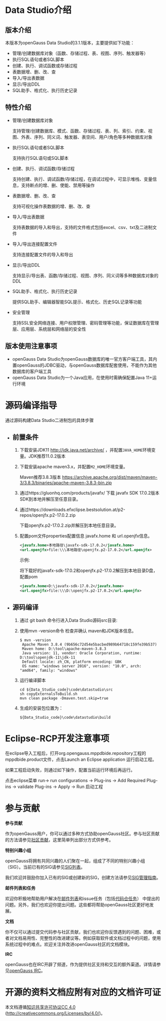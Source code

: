# Data Studio介绍

## 版本介绍

本版本为openGauss Data Studio的3.1.1版本，主要提供如下功能：

- 管理/创建数据库对象（函数、存储过程、表、视图、序列、触发器等）
- 执行SQL语句或者SQL脚本
- 创建、执行、调试函数或存储过程
- 表数据增、删、改、查
- 导入/导出表数据
- 显示/导出DDL
- SQL助手、格式化、执行历史记录

## 特性介绍

- 管理/创建数据库对象

  支持管理/创建数据库、模式、函数、存储过程、表、列、索引、约束、视图、外表、序列、同义词、触发器、表空间、用户/角色等多种数据库对象

- 执行SQL语句或者SQL脚本

  支持执行SQL语句或SQL脚本

- 创建、执行、调试函数/存储过程

  支持创建、执行、调试函数/存储过程，在调试过程中，可显示堆栈、变量信息，支持断点的增、删、使能、禁用等操作

- 表数据增、删、改、查

  支持可视化操作表数据的增、删、改、查

- 导入/导出表数据

  支持表数据的导入和导出，支持的文件格式包括excel、csv、txt及二进制文件

- 导入/导出连接配置文件

  支持连接配置文件的导入和导出

- 显示/导出DDL

  支持显示/导出表、函数/存储过程、视图、序列、同义词等多种数据库对象的DDL

- SQL助手、格式化、执行历史记录

  提供SQL助手、编辑器智能SQL提示、格式化、历史SQL记录等功能

- 安全管理

  支持SSL安全网络连接、用户权限管理、密码管理等功能，保证数据库在管理层、应用层、系统层和网络层的安全性

## 版本使用注意事项

- openGauss Data Studio为openGauss数据库的唯一官方客户端工具，其内置openGauss的JDBC驱动，与openGauss数据库配套使用，不能作为其他数据库的客户端工具
- openGauss Data Studio为一个Java应用，在使用时需确保配置Java 11+运行环境

# 源码编译指导

通过源码构建Data Studio二进制包的具体步骤

- ## 前置条件

  1. 下载安装JDK11 http://jdk.java.net/archive/ ，并配置`JAVA_HOME`环境变量。JDK推荐11.0.2版本
  
  2. 下载安装apache maven3.x，并配置`M2_HOME`环境变量。
  
     Maven推荐3.8.3版本 https://archive.apache.org/dist/maven/maven-3/3.8.3/binaries/apache-maven-3.8.3-bin.zip
  
  3. 通过https://gluonhq.com/products/javafx/ 下载 javafx SDK 17.0.2版本SDK到本地并解压至任意目录。
  
  4. 通过https://downloads.efxclipse.bestsolution.at/p2-repos/openjfx.p2-17.0.2.zip
  
     下载openjfx.p2-17.0.2.zip并解压到本地任意目录。
  
  5. 配置pom文件properties配置信息 javafx.home 和 url.openjfx信息。
  
     ```xml
     <javafx.home>本地路径\javafx-sdk-17.0.2</javafx.home>
     <url.openjfx>file:\\\本地路径\openjfx.p2-17.0.2</url.openjfx>
     ```
     
     示例: 
     
     将下载好的javafx-sdk-17.0.2和openjfx.p2-17.0.2解压到本地目录D盘，配置pom
     
     ```xml
     <javafx.home>D:\javafx-sdk-17.0.2</javafx.home>
     <url.openjfx>file:\\\D:\openjfx.p2-17.0.2</url.openjfx>
     ```
     
     

- ## 源码编译

  1. 通过 git bash 命令行进入Data Studio源码src目录:

  2. 使用mvn -version命令 检查并确认 maven和JDK版本信息。

     ```shell
     $ mvn -version
      Apache Maven 3.8.4 (9b656c72d54e5bacbed989b64718c159fe39b537)
      Maven home: D:\tool\apache-maven-3.8.3
      Java version: 11, vendor: Oracle Corporation, runtime: D:\tool\openjdk-11\jdk-11
      Default locale: zh_CN, platform encoding: GBK
      OS name: "windows server 2016", version: "10.0", arch: "amd64", family: "windows"
     ```

  3. 运行编译脚本

     ```shell
     cd ${Data_Studio_code}\code\datastudio\src
     sh copyExternalsToBuild.sh
     mvn clean package -Dmaven.test.skip=true
     ```

  4. 生成的安装包位置为：

     ```shell
     ${Data_Studio_code}\code\datastudio\build
     ```

# Eclipse-RCP开发注意事项

在eclipse导入工程后，打开org.opengauss.mppdbide.repository工程的mppdbide.product文件，点击Launch an Eclipse application 运行启动工程。

如果工程启动失败，则通过如下操作，配置当前运行环境后再运行。

点击eclipse菜单 run-> run configurations -> Plug-ins -> Add Required Plug-ins -> validate Plug-ins -> Apply -> Run 启动工程

# 参与贡献

**参与贡献**

作为openGauss用户，你可以通过多种方式协助openGauss社区。参与社区贡献的方法请参见[社区贡献](https://opengauss.org/zh/contribution.html)，这里简单列出部分方式供参考。

**特别兴趣小组**

openGauss将拥有共同兴趣的人们聚在一起，组成了不同的特别兴趣小组（SIG）。当前已有的SIG请参见[SIG列表](https://opengauss.org/zh/contribution.html)。

我们欢迎并鼓励你加入已有的SIG或创建新的SIG，创建方法请参见[SIG管理指南](https://opengauss.org/zh/contribution.html)。

**邮件列表和任务**

欢迎你积极地帮助用户解决在[邮件列表](https://opengauss.org/zh/community/mails.html)和issue任务（包括[代码仓任务](https://gitee.com/organizations/opengauss/issues)） 中提出的问题。另外，我们也欢迎你提出问题。这些都将帮助openGauss社区更好地发展。

**文档**

你不仅可以通过提交代码参与社区贡献，我们也欢迎你反馈遇到的问题、困难，或者对文档易用性、完整性的改进建议等。例如获取软件或文档过程中的问题，使用系统过程中的难点。欢迎关注并改进openGauss社区的文档模块。

**IRC**

openGauss也在IRC开辟了频道，作为提供社区支持和交互的额外渠道。详情请参见[openGauss IRC](https://opengauss.org/zh/community/onlineCommunication.html)。

# 开源的资料文档应附有对应的文档许可证

本文档遵循[知识共享许可协议CC 4.0](https://creativecommons.org/licenses/by/4.0/) (http://creativecommons.org/Licenses/by/4.0/)。
